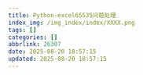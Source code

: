 ```yaml
---
title: Python-excel65535问题处理
index_img: /img_index/index/XXXX.png
tags: []
categories: []
abbrlink: 26307
date: 2025-08-20 18:57:15
updated: 2025-08-20 18:57:15
---
```

